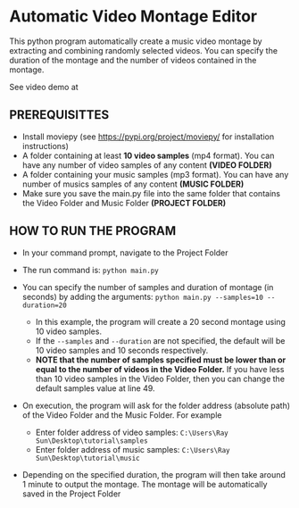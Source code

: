 # Automatic Video Montage Editor
This python program automatically create a music video montage by extracting and combining randomly selected videos. You can specify the duration of the montage and the number of videos contained in the montage.

See video demo at 

## PREREQUISITTES
* Install moviepy (see https://pypi.org/project/moviepy/ for installation instructions)
* A folder containing at least __10 video samples__ (mp4 format). You can have any number of video samples of any content __(VIDEO FOLDER)__ 
* A folder containing your music samples (mp3 format). You can have any number of musics samples of any content __(MUSIC FOLDER)__
* Make sure you save the main.py file into the same folder that contains the Video Folder and Music Folder __(PROJECT FOLDER)__

## HOW TO RUN THE PROGRAM
* In your command prompt, navigate to the Project Folder
* The run command is: ```python main.py```
* You can specify the number of samples and duration of montage (in seconds) by adding the arguments: ```python main.py --samples=10 --duration=20```
  * In this example, the program will create a 20 second montage using 10 video samples. 
  * If the ```--samples``` and ```--duration``` are not specified, the default will be 10 video samples and 10 seconds respectively. 
  * __NOTE that the number of samples specified must be lower than or equal to the number of videos in the Video Folder.__ If you have less than 10 video samples in the Video Folder, then you can change the default samples value at line 49.
  
* On execution, the program will ask for the folder address (absolute path) of the Video Folder and the Music Folder. For example
  * Enter folder address of video samples: ```C:\Users\Ray Sun\Desktop\tutorial\samples```
  * Enter folder address of music samples: ```C:\Users\Ray Sun\Desktop\tutorial\music```
* Depending on the specified duration, the program will then take around 1 minute to output the montage. The montage will be automatically saved in the Project Folder
 


